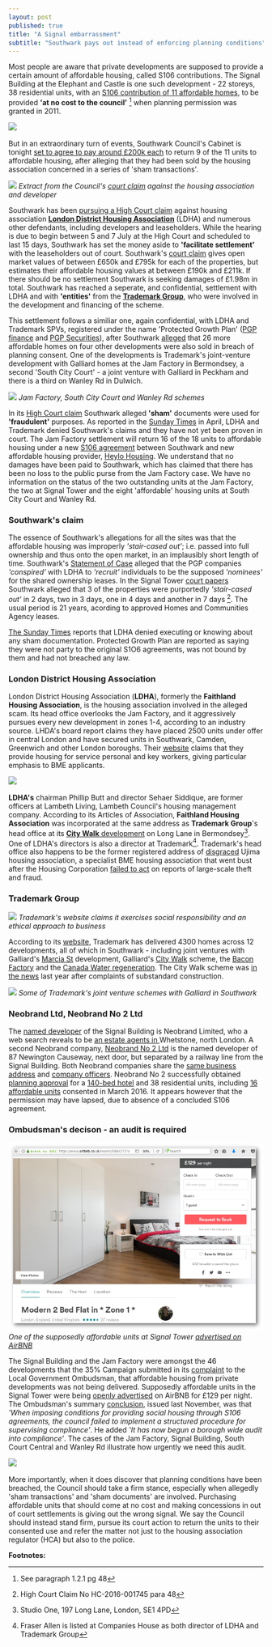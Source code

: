 ```yaml
---
layout: post
published: true 
title: "A Signal embarrassment"
subtitle: "Southwark pays out instead of enforcing planning conditions"
---
```

Most people are aware that private developments are supposed to provide a certain amount of affordable housing, called S106 contributions. The Signal Building at the Elephant and Castle is one such development - 22 storeys, 38 residential units, with an [S106 contribution of 11 affordable homes](http://planbuild.southwark.gov.uk/documents/?casereference=09/AP/1940&system=DC), to be provided __'at no cost to the council'__ [^1] when planning permission was granted in 2011.

![](http://media.rightmove.co.uk/dir/72k/71137/52949120/71137_SOU150150_IMG_06_0001_max_656x437.JPG)

But in an extraordinary turn of events, Southwark Council's Cabinet is tonight [set to agree to pay around £200k each](http://moderngov.southwark.gov.uk/documents/s69255/Report%20Acquisition%20of%20up%20to%209%20sub-Leasehold%20properties%20at%20the%20Signal%20Building%2089%20-%2093%20Newington%20Ca.pdf) to return 9 of the 11 units to affordable housing, after alleging that they had been sold by the housing association concerned in a series of 'sham transactions'. 

![](http://35percent.org/img/shamtransacts.png)
*Extract from the Council's [court claim](http://35percent.org/img/ahugget15062017.pdf) against the housing association and developer*

Southwark has been [pursuing a High Court claim](http://35percent.org/img/ahugget15062017.pdf) against housing association [__London District Housing Association__](http://www.londonha.com) (LDHA) and numerous other defendants, including developers and leaseholders.  While the hearing is due to begin between 5 and 7 July at the High Court and scheduled to last 15 days, Southwark has set the money aside to __'facilitate settlement'__ with the leaseholders out of court.  Southwark's [court claim](http://35percent.org/img/ahugget15062017.pdf) gives open market values of between £650k and £795k for each of the properties, but estimates their affordable housing values at between £190k and £211k.  If there should be no settlement Southwark is seeking damages of £1.98m in total. Southwark has reached a seperate, and confidential, settlement with LDHA and with __'entities'__ from the [__Trademark Group__](http://www.trademarkgroup.co.uk/), who were involved in the development and financing of the scheme.

This settlement follows a similiar one, again confidential, with LDHA and Trademark SPVs, registered under the name 'Protected Growth Plan' ([PGP finance](https://beta.companieshouse.gov.uk/search/companies?q=pgp+finance) and [PGP Securities](https://beta.companieshouse.gov.uk/search/companies?q=pgp+securities)), after Southwark [alleged](http://35percent.org/img/2016poc.pdf) that 26 more affordable homes on four other developments were also sold in breach of planning consent. One of the developments is Trademark's joint-venture development with Galliard homes at the Jam Factory in Bermondsey, a second 'South City Court' - a joint venture with Galliard in Peckham and there is a third on Wanley Rd in Dulwich.

![](http://35percent.org/img/jamfactorysouthcitycourt.png)
*Jam Factory, South City Court and Wanley Rd schemes*

In its [High Court claim](http://35percent.org/img/2016poc.pdf) Southwark alleged __'sham'__ documents were used for __'fraudulent'__ purposes.  As reported in the [Sunday Times](https://www.thetimes.co.uk/article/affordable-housing-pledges-swept-under-mat-s5r7trv6g) in April, LDHA and Trademark denied Southwark's claims and they have not yet been proven in court. The Jam Factory settlement will return 16 of the 18 units to affordable housing under a new [S106 agreement](http://planbuild.southwark.gov.uk/documents/?casereference=16/AP/5068&system=DC) between Southwark and new affordable housing provider, [Heylo Housing](http://heylohousing.com/your-heylo-housing/). We understand that no damages have been paid to Southwark, which has claimed that there has been no loss to the public purse from the Jam Factory case. We have no information on the status of the two outstanding units at the Jam Factory, the two at Signal Tower and the eight 'affordable' housing units at South City Court and Wanley Rd.

### Southwark's claim
The essence of Southwark's allegations for all the sites was that the affordable housing was improperly _'stair-cased out'_; i.e. passed into full ownership and thus onto the open market, in an implausibly short length of time. Southwark's [Statement of Case](http://35percent.org/img/2016poc.pdf) alleged that the PGP companies _'conspired'_ with LDHA to _'recruit'_ individuals to be the supposed _'nominees'_ for the shared ownership leases. In the Signal Tower [court papers](http://35percent.org/img/ahugget15062017.pdf) Southwark alleged that 3 of the properties were purportedly _'stair-cased  out'_ in 2 days, two in 3 days, one in 4 days and another in 7 days [^2]. The usual period is 21 years, acording to approved Homes and Communities Agency leases.

[The Sunday Times](http://35percent.org/img/ST23April2017.pdf) reports that LDHA denied executing or knowing about any sham documentation. Protected Growth Plan are reported as saying they were not party to the original S1O6 agreements, was not bound by them and had not breached any law.

### London District Housing Association
London District Housing Association (__LDHA__), formerly the __Faithland Housing Association__, is the housing association involved in the alleged scam. Its head office overlooks the Jam Factory, and it aggressively pursues every new development in zones 1-4, according to an industry source. LHDA's board report claims they have placed 2500 units under offer in central London and have secured units in Southwark, Camden, Greenwich and other London boroughs.  Their [website](http://www.londondha.com/) claims that they provide housing for service personal and key workers, giving particular emphasis to BME applicants. 

![](http://35percent.org/img/ldhascreenshot.png)

__LDHA's__ chairman Phillip Butt and director Sehaer Siddique, are former officers at Lambeth Living, Lambeth Council's housing management company. According to its Articles of Association, __Faithland Housing Association__ was incorporated at the same address as __Trademark Group__'s head office at its [__City Walk__ development](http://www.trademarkgroup.co.uk/portfolio/city-walk-london-se1-4pp/) on Long Lane in Bermondsey[^3]. One of LDHA's directors is also a director at Trademark[^4]. Trademark's head office also happens to be the former registered address of [disgraced](http://www.insidehousing.co.uk/former-ujima-boss-in-court-as-35m-trial-begins/6520813.article) Ujima housing association, a specialist BME housing association that went bust after the Housing Corporation [failed to act](http://www.insidehousing.co.uk/ujima-why-didnt-anyone-step-in/6500028.article) on reports of large-scale theft and fraud.  

### Trademark Group

![](http://35percent.org/img/trademarkscreenshot.png)
*Trademark's website claims it exercises social responsibility and an ethical approach to business*

According to its [website](http://www.trademarkgroup.co.uk), Trademark has delivered 4300 homes across 12 developments, all of which in Southwark - including joint ventures with Galliard's [Marcia St](http://www.trademarkgroup.co.uk/portfolio/marcia-road-london-se1-5xf/) development, Galliard's [City Walk](http://www.trademarkgroup.co.uk/portfolio/city-walk-london-se1-4pp/) scheme, the [Bacon Factory](http://www.trademarkgroup.co.uk/portfolio/the-bacon-factory-great-suffolk-street-london-se1-0bd/) and the [Canada Water regeneration](http://www.trademarkgroup.co.uk/portfolio/surrey-quays-leisure-centre-se16/). The City Walk scheme was [in the news](https://www.southwarknews.co.uk/news/dozens-bermondsey-families-billed-thousands-companys-dodgy-roofs-let-leaks/) last year after complaints of substandard construction.

![](http://35percent.org/img/galliardtrademark.png)
*Some of Trademark's joint venture schemes with Galliard in Southwark*

### Neobrand Ltd, Neobrand No 2 Ltd
The [named developer](http://planbuild.southwark.gov.uk/documents/?GetDocument=%7b%7b%7b!dmSwvsIphYtbdUvdn3A09Q%3d%3d!%7d%7d%7d) of the Signal Building is Neobrand Limited, who a web search reveals to be [an estate agents in ](http://www.192.com/atoz/business/london-n20/estate-agents/neobrand-limited/96e72f73ac06593e62ed2e5afa6bcb30f07ca4f0/comp/)Whetstone, north London.  A second Neobrand company, [Neobrand No 2 Ltd](http://planbuild.southwark.gov.uk/documents/?GetDocument=%7b%7b%7b!UNuKNbr8NdYf%2fFbT8TjOaw%3d%3d!%7d%7d%7d) is the named developer of 87 Newington Causeway, next door, but separated by a railway line from the Signal Building. Both Neobrand companies share the [same business address](https://beta.companieshouse.gov.uk/company/05677572) and [company officers](https://beta.companieshouse.gov.uk/company/07116114/officers). Neobrand No 2 successfully obtained [planning approval](http://moderngov.southwark.gov.uk/mgAi.aspx?ID=44852) for a [140-bed hotel](http://moderngov.southwark.gov.uk/documents/s67456/Report%2087%20NEWINGTON%20CAUSEWAY%20LONDON%20SE1%206BD.pdfwith) and 38 residential units, including [16 affordable units](https://www.google.co.uk/url?sa=t&rct=j&q=&esrc=s&source=web&cd=1&cad=rja&uact=8&ved=0ahUKEwi_w8ehwcfUAhWGKlAKHe8wBo0QFggoMAA&url=http%3A%2F%2Fwww.london-se1.co.uk%2Fnews%2Fview%2F9158&usg=AFQjCNE1T8CcyUqr1yQWxmNnPOZJmODDhw&sig2=pgy-0qx0_Qp5jPxsCsvBKg) consented in March 2016. It appears however that the permission may have lapsed, due to absence of a concluded S106 agreement.

### Ombudsman's decison - an audit is required

![](/img/signalairbnb.png)
*One of the supposedly affordable units at Signal Tower [advertised on AirBNB](https://www.airbnb.co.uk/rooms/5884272?eluid=1&euid=9384f973-2e49-9bc1-357d-99f753a87427)*

The Signal Building and the Jam Factory were amongst the 46 developments that the 35% Campaign submitted in its [complaint](http://35percent.org/img/ccomplaint15Dec2016.pdf) to the Local Government Ombudsman, that affordable housing from private developments was not being delivered. Supposedly affordable units in the Signal Tower were being [openly advertised](https://www.airbnb.co.uk/rooms/5884272?eluid=1&euid=9384f973-2e49-9bc1-357d-99f753a87427) on AirBNB for £129 per night. The Ombudsman's summary [conclusion](http://35percent.org/2016-12-12-ombudsman-slams-southwark-for-no-s106-monitoring/), issued last November, was that _'When imposing conditions for providing social housing through S106 agreements, the council failed to implement a structured procedure for supervising compliance'_. He added _'It has now begun a borough wide audit into compliance'_. The cases of the Jam Factory, Signal Building, South Court Central and Wanley Rd illustrate how urgently we need this audit.

![](http://35percent.org/img/LGOFinalDecisionSOR.png)

More importantly, when it does discover that planning conditions have been breached, the Council should take a firm stance, especially when allegedly 'sham transactions' and 'sham documents' are involved. Purchasing affordable units that should come at no cost and making concessions in out of court settlements is giving out the wrong signal. We say the Council should instead stand firm, pursue its court action to return the units to their consented use and refer the matter not just to the housing association regulator (HCA) but also to the police. 

__Footnotes:__

[^1]: See paragraph 1.2.1 pg 48
[^2]: High Court Claim No HC-2016-001745 para 48
[^3]: Studio One, 197 Long Lane, London, SE1 4PD
[^4]: Fraser Allen is listed at Companies House as both director of LDHA and Trademark Group
